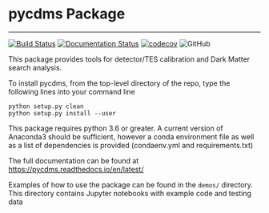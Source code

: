 # pycdms Package
-------

[![Build Status](https://travis-ci.com/berkeleycdms/pycdms.svg?branch=master)](https://travis-ci.com/berkeleycdms/pycdms) [![Documentation Status](https://readthedocs.org/projects/pycdms/badge/?version=latest)](https://pycdms.readthedocs.io/en/latest/?badge=latest) [![codecov](https://codecov.io/gh/berkeleycdms/pycdms/branch/master/graph/badge.svg)](https://codecov.io/gh/berkeleycdms/pycdms) 
![GitHub](https://img.shields.io/github/license/mashape/apistatus.svg)


This package provides tools for detector/TES calibration and Dark Matter search analysis.

To install pycdms, from the top-level directory of the repo, type the following lines into your command line

`python setup.py clean`  
`python setup.py install --user`

This package requires python 3.6 or greater. A current version of Anaconda3 should be sufficient, however a conda environment file as well as a list of dependencies is provided (condaenv.yml and requirements.txt)
    

The full documentation can be found at https://pycdms.readthedocs.io/en/latest/ 

Examples of how to use the package can be found in the `demos/` directory. This directory contains Jupyter notebooks with example code and testing data
